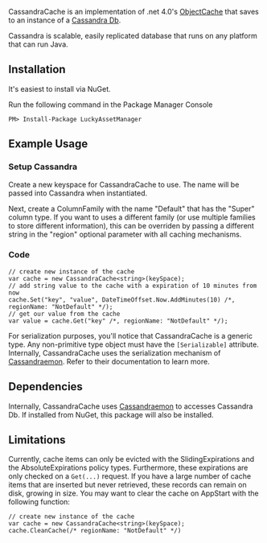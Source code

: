 CassandraCache is an implementation of .net 4.0's [ObjectCache](http://msdn.microsoft.com/en-us/library/system.runtime.caching.objectcache.aspx) that saves to an instance of a [Cassandra Db](http://cassandra.apache.org/).

Cassandra is scalable, easily replicated database that runs on any platform that can run Java. 

## Installation

It's easiest to install via NuGet. 

Run the following command in the Package Manager Console

    PM> Install-Package LuckyAssetManager

## Example Usage

### Setup Cassandra

Create a new keyspace for CassandraCache to use. The name will be passed into Cassandra when instantiated. 

Next, create a ColumnFamily with the name "Default" that has the "Super" column type. If you want to uses a different family (or use multiple families to store different information), this can be overriden by passing a different string in the "region" optional parameter with all caching mechanisms. 


### Code

    // create new instance of the cache
    var cache = new CassandraCache<string>(keySpace);
    // add string value to the cache with a expiration of 10 minutes from now
    cache.Set("key", "value", DateTimeOffset.Now.AddMinutes(10) /*, regionName: "NotDefault" */);
    // get our value from the cache
    var value = cache.Get("key" /*, regionName: "NotDefault" */);
    
For serialization purposes, you'll notice that CassandraCache is a generic type. Any non-primitive type object must have the `[Serializable]` attribute. Internally, CassandraCache uses the serialization mechanism of [Cassandraemon](http://cassandraemon.codeplex.com). Refer to their documentation to learn more. 

## Dependencies 

Internally, CassandraCache uses [Cassandraemon](http://cassandraemon.codeplex.com) to accesses Cassandra Db. If installed from NuGet, this package will also be installed.  

## Limitations

Currently, cache items can only be evicted with the SlidingExpirations and the AbsoluteExpirations policy types. Furthermore, these expirations are only checked on a `Get(...)` request. If you have a large number of cache items that are inserted but never retrieved, these records can remain on disk, growing in size. You may want to clear the cache on AppStart with the following function: 

    // create new instance of the cache
    var cache = new CassandraCache<string>(keySpace);
    cache.CleanCache(/* regionName: "NotDefault" */)